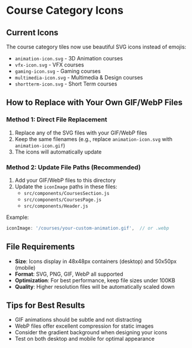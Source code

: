 # Course Category Icons

## Current Icons
The course category tiles now use beautiful SVG icons instead of emojis:
- `animation-icon.svg` - 3D Animation courses
- `vfx-icon.svg` - VFX courses  
- `gaming-icon.svg` - Gaming courses
- `multimedia-icon.svg` - Multimedia & Design courses
- `shortterm-icon.svg` - Short Term courses

## How to Replace with Your Own GIF/WebP Files

### Method 1: Direct File Replacement
1. Replace any of the SVG files with your GIF/WebP files
2. Keep the same filenames (e.g., replace `animation-icon.svg` with `animation-icon.gif`)
3. The icons will automatically update

### Method 2: Update File Paths (Recommended)
1. Add your GIF/WebP files to this directory
2. Update the `iconImage` paths in these files:
   - `src/components/CoursesSection.js`
   - `src/components/CoursesPage.js` 
   - `src/components/Header.js`

Example:
```javascript
iconImage: '/courses/your-custom-animation.gif',  // or .webp
```

## File Requirements
- **Size**: Icons display in 48x48px containers (desktop) and 50x50px (mobile)
- **Format**: SVG, PNG, GIF, WebP all supported
- **Optimization**: For best performance, keep file sizes under 100KB
- **Quality**: Higher resolution files will be automatically scaled down

## Tips for Best Results
- GIF animations should be subtle and not distracting
- WebP files offer excellent compression for static images
- Consider the gradient background when designing your icons
- Test on both desktop and mobile for optimal appearance 